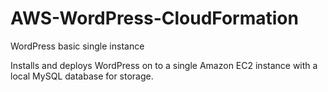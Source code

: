 # AWS-WordPress-CloudFormation

WordPress basic single instance

Installs and deploys WordPress on to a single Amazon EC2 instance with a local MySQL database for storage.
